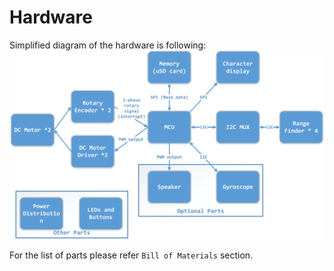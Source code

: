 # Hardware

Simplified diagram of the hardware is following:
![diagram](simple_diagram.png)

For the list of parts please refer `Bill of Materials` section.